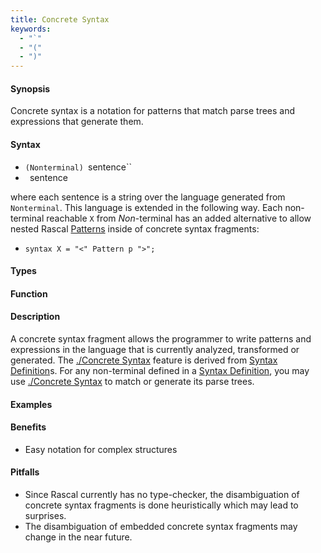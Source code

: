 ```yaml
---
title: Concrete Syntax
keywords: 
  - "`"
  - "("
  - ")"
---
```


#### Synopsis

Concrete syntax is a notation for patterns that match parse trees and expressions that generate them.

#### Syntax

*  `(Nonterminal) `sentence``
*  ` `sentence` `


where each sentence is a string over the language generated from `Nonterminal`. This language is extended in the following way. Each non-terminal reachable `X` from _Non_-terminal has an added alternative to allow nested Rascal [Patterns](/docs//Rascal/Patterns) inside of concrete syntax fragments:

*  `syntax X = "<" Pattern p ">";`


#### Types


#### Function


#### Description

A concrete syntax fragment allows the programmer to write patterns and expressions in the language that is currently analyzed, 
transformed or generated. The [./Concrete Syntax](/docs//Rascal/Expressions/ConcreteSyntax) feature is derived from [Syntax Definition](/docs//Rascal/Declarations/SyntaxDefinition)s. 
For any non-terminal defined in a [Syntax Definition](/docs//Rascal/Declarations/SyntaxDefinition), you may use [./Concrete Syntax](/docs//Rascal/Expressions/ConcreteSyntax) to match or generate its parse trees.

#### Examples

#### Benefits

*  Easy notation for complex structures

#### Pitfalls

*  Since Rascal currently has no type-checker, the disambiguation of concrete syntax fragments is done heuristically which may lead to surprises.
*  The disambiguation of embedded concrete syntax fragments may change in the near future.


